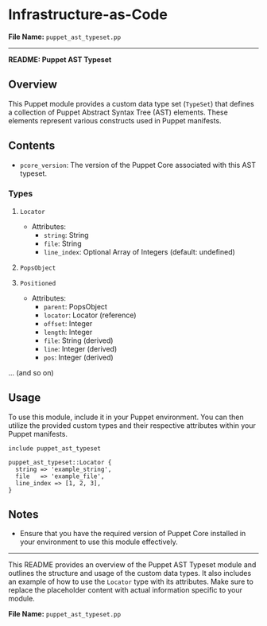 # Infrastructure-as-Code

**File Name:** `puppet_ast_typeset.pp`

---

**README: Puppet AST Typeset**

## Overview

This Puppet module provides a custom data type set (`TypeSet`) that defines a collection of Puppet Abstract Syntax Tree (AST) elements. These elements represent various constructs used in Puppet manifests.

## Contents

- `pcore_version`: The version of the Puppet Core associated with this AST typeset.

### Types

1. `Locator`
   - Attributes:
     - `string`: String
     - `file`: String
     - `line_index`: Optional Array of Integers (default: undefined)

2. `PopsObject`

3. `Positioned`
   - Attributes:
     - `parent`: PopsObject
     - `locator`: Locator (reference)
     - `offset`: Integer
     - `length`: Integer
     - `file`: String (derived)
     - `line`: Integer (derived)
     - `pos`: Integer (derived)

... (and so on)

## Usage

To use this module, include it in your Puppet environment. You can then utilize the provided custom types and their respective attributes within your Puppet manifests.

```puppet
include puppet_ast_typeset

puppet_ast_typeset::Locator {
  string => 'example_string',
  file   => 'example_file',
  line_index => [1, 2, 3],
}
```

## Notes

- Ensure that you have the required version of Puppet Core installed in your environment to use this module effectively.

---

This README provides an overview of the Puppet AST Typeset module and outlines the structure and usage of the custom data types. It also includes an example of how to use the `Locator` type with its attributes. Make sure to replace the placeholder content with actual information specific to your module.

**File Name:** `puppet_ast_typeset.pp`
